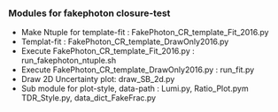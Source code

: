### Modules for fakephoton closure-test
  
- Make Ntuple for template-fit : FakePhoton_CR_template_Fit_2016.py
- Templat-fit : FakePhoton_CR_template_DrawOnly2016.py
- Execute FakePhoton_CR_template_Fit_2016.py : run_fakephoton_ntuple.sh
- Execute FakePhoton_CR_template_DrawOnly2016.py : run_fit.py
- Draw 2D Uncertainty plot: draw_SB_2d.py
- Sub module for plot-style, data-path : Lumi.py, Ratio_Plot.pym TDR_Style.py, data_dict_FakeFrac.py


